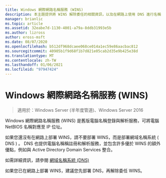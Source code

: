 ```yaml
---
title: Windows 網際網路名稱服務 (WINS)
description: 本主題提供將 WINS 解除委任的相關資訊，以及在網路上使用 DNS 進行名稱解析服務的相關資訊。
manager: brianlic
ms.topic: article
ms.assetid: 32eabe7d-1130-4001-a79a-8ddb31993e5b
ms.author: lizross
author: eross-msft
ms.date: 08/07/2020
ms.openlocfilehash: b512df968dcaee068ce014a1ec59e86aacbac812
ms.sourcegitcommit: 40905b1f9d68f1b7d821e05cab2d35e9b425e38d
ms.translationtype: MT
ms.contentlocale: zh-TW
ms.lasthandoff: 01/06/2021
ms.locfileid: "97947424"
---
```

#  <a name="windows-internet-name-service-wins"></a>Windows 網際網路名稱服務 (WINS)

>適用於：Windows Server (半年度管道)、Windows Server 2016

Windows 網際網路名稱服務 (WINS) 是舊版電腦名稱登錄與解析服務，可將電腦 NetBIOS 名稱對應至 IP 位址。

如果您還沒有在網路上部署 WINS，請不要部署 WINS，而是部署網域名稱系統 \( DNS \) 。 DNS 也提供電腦名稱稱註冊和解析服務，並包含許多優於 WINS 的額外優點，例如與 Active Directory Domain Services 整合。

如需詳細資訊，請參閱 [網域名稱系統 (DNS) ](../../dns/dns-top.md)

如果您已在網路上部署 WINS，建議您先部署 DNS，再解除委任 WINS。